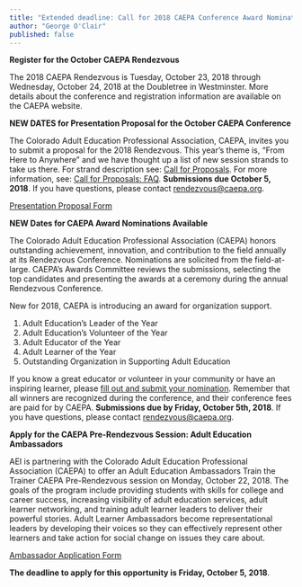 ```yaml
---
title: "Extended deadline: Call for 2018 CAEPA Conference Award Nominations, Registrations, Proposals, and more"
author: "George O'Clair"
published: false
---
```


**Register for the October CAEPA Rendezvous**

The 2018 CAEPA Rendezvous is Tuesday, October 23, 2018 through Wednesday, October 24, 2018 at the Doubletree in Westminster. More details about the conference and registration information are available on the CAEPA website.

**NEW DATES for Presentation Proposal for the October CAEPA Conference**

The Colorado Adult Education Professional Association, CAEPA, invites you to submit a proposal for the 2018 Rendezvous. This year’s theme is, “From Here to Anywhere” and we have thought up a list of new session strands to take us there.  For strand description see: [Call for Proposals](http://www.caepa.org/rendezvous/call-for-proposals.html).  For more information, see: [Call for Proposals: FAQ](http://www.caepa.org/rendezvous/call-for-proposals-faq.html).  **Submissions due October 5, 2018**.  If you have questions, please contact <rendezvous@caepa.org>.

[Presentation Proposal Form](http://www.caepa.org/forms/rendezvous-proposal.html)

**NEW Dates for CAEPA Award Nominations Available**

The Colorado Adult Education Professional Association (CAEPA) honors outstanding achievement, innovation, and contribution to the field annually at its Rendezvous Conference. Nominations are solicited from the field-at-large. CAEPA’s Awards Committee reviews the submissions, selecting the top candidates and presenting the awards at a ceremony during the annual Rendezvous Conference.

New for 2018, CAEPA is introducing an award for organization support.
  1.	Adult Education’s Leader of the Year
  2.	Adult Education’s Volunteer of the Year
  3.	Adult Educator of the Year
  4.	Adult Learner of the Year
  5.	Outstanding Organization in Supporting Adult Education

If you know a great educator or volunteer in your community or have an inspiring learner, please [fill out and submit your nomination](http://www.caepa.org/forms/rendezvous-awards.html).  Remember that all winners are recognized during the conference, and their conference fees are paid for by CAEPA. **Submissions due by Friday, October 5th, 2018**. If you have questions, please contact <rendezvous@caepa.org>.

**Apply for the CAEPA Pre-Rendezvous Session: Adult Education Ambassadors**

AEI is partnering with the Colorado Adult Education Professional Association (CAEPA) to offer an Adult Education Ambassadors Train the Trainer CAEPA Pre-Rendezvous session on Monday, October 22, 2018. The goals of the program include providing students with skills for college and career success, increasing visibility of adult education services, adult learner networking, and training adult learner leaders to deliver their powerful stories. Adult Learner Ambassadors become representational leaders by developing their voices so they can effectively represent other learners and take action for social change on issues they care about.

[Ambassador Application Form](http://www.caepa.org/forms/application-ambassador.html)

**The deadline to apply for this opportunity is Friday, October 5, 2018**.
